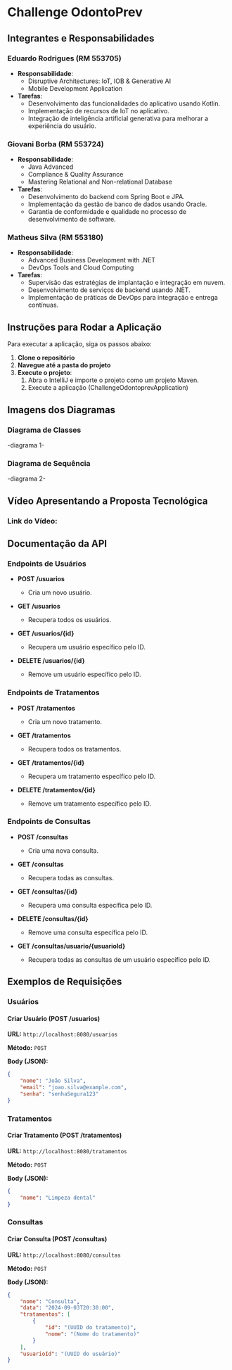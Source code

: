 # Challenge OdontoPrev



## Integrantes e Responsabilidades

### Eduardo Rodrigues (RM 553705)
- **Responsabilidade**:
  - Disruptive Architectures: IoT, IOB & Generative AI
  - Mobile Development Application
- **Tarefas**:
  - Desenvolvimento das funcionalidades do aplicativo usando Kotlin.
  - Implementação de recursos de IoT no aplicativo.
  - Integração de inteligência artificial generativa para melhorar a experiência do usuário.

### Giovani Borba (RM 553724)
- **Responsabilidade**:
  - Java Advanced
  - Compliance & Quality Assurance
  - Mastering Relational and Non-relational Database
- **Tarefas**:
  - Desenvolvimento do backend com Spring Boot e JPA.
  - Implementação da gestão de banco de dados usando Oracle.
  - Garantia de conformidade e qualidade no processo de desenvolvimento de software.

### Matheus Silva (RM 553180)
- **Responsabilidade**:
  - Advanced Business Development with .NET
  - DevOps Tools and Cloud Computing
- **Tarefas**:
  - Supervisão das estratégias de implantação e integração em nuvem.
  - Desenvolvimento de serviços de backend usando .NET.
  - Implementação de práticas de DevOps para integração e entrega contínuas.


## Instruções para Rodar a Aplicação

Para executar a aplicação, siga os passos abaixo:

1. **Clone o repositório**
2. **Navegue até a pasta do projeto**
3. **Execute o projeto**: 
   1. Abra o IntelliJ e importe o projeto como um projeto Maven.
   2. Execute a aplicação (ChallengeOdontoprevApplication)

## Imagens dos Diagramas

### Diagrama de Classes

-diagrama 1-

### Diagrama de Sequência

-diagrama 2-

## Vídeo Apresentando a Proposta Tecnológica

### Link do Vídeo: 

## Documentação da API

### Endpoints de Usuários

- **POST /usuarios**
    - Cria um novo usuário.

- **GET /usuarios**
    - Recupera todos os usuários.

- **GET /usuarios/{id}**
    - Recupera um usuário específico pelo ID.

- **DELETE /usuarios/{id}**
    - Remove um usuário específico pelo ID.

### Endpoints de Tratamentos

- **POST /tratamentos**
    - Cria um novo tratamento.

- **GET /tratamentos**
    - Recupera todos os tratamentos.

- **GET /tratamentos/{id}**
    - Recupera um tratamento específico pelo ID.

- **DELETE /tratamentos/{id}**
    - Remove um tratamento específico pelo ID.

### Endpoints de Consultas

- **POST /consultas**
    - Cria uma nova consulta.

- **GET /consultas**
    - Recupera todas as consultas.

- **GET /consultas/{id}**
    - Recupera uma consulta específica pelo ID.

- **DELETE /consultas/{id}**
    - Remove uma consulta específica pelo ID.

- **GET /consultas/usuario/{usuarioId}**
    - Recupera todas as consultas de um usuário específico pelo ID.


## Exemplos de Requisições

### Usuários

#### Criar Usuário (POST /usuarios)

**URL:** `http://localhost:8080/usuarios`

**Método:** `POST`

**Body (JSON):**
```json
{
    "nome": "João Silva",
    "email": "joao.silva@example.com",
    "senha": "senhaSegura123"
}
```

### Tratamentos

#### Criar Tratamento (POST /tratamentos)

**URL:** `http://localhost:8080/tratamentos`

**Método:** `POST`

**Body (JSON):**
```json
{
    "nome": "Limpeza dental"
}
```

### Consultas

#### Criar Consulta (POST /consultas)

**URL:** `http://localhost:8080/consultas`

**Método:** `POST`

**Body (JSON):**
```json
{
    "nome": "Consulta",
    "data": "2024-09-03T20:30:00", 
    "tratamentos": [
        {
            "id": "(UUID do tratamento)",
            "nome": "(Nome do tratamento)"
        }
    ],
    "usuarioId": "(UUID do usuário)" 
}
```

